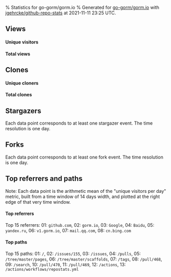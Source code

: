 % Statistics for go-gorm/gorm.io
% Generated for [go-gorm/gorm.io](https://github.com/go-gorm/gorm.io) with [jgehrcke/github-repo-stats](https://github.com/jgehrcke/github-repo-stats) at 2021-11-11 23:25 UTC.


## Views

#### Unique visitors
<div id="chart_views_unique" class="full-width-chart"></div>

#### Total views
<div id="chart_views_total" class="full-width-chart"></div>

<div class="pagebreak-for-print"> </div>


## Clones

#### Unique cloners
<div id="chart_clones_unique" class="full-width-chart"></div>

#### Total clones
<div id="chart_clones_total" class="full-width-chart"></div>



<div class="pagebreak-for-print"> </div>



## Stargazers

Each data point corresponds to at least one stargazer event.
The time resolution is one day.

<div id="chart_stargazers" class="full-width-chart"></div>




## Forks

Each data point corresponds to at least one fork event.
The time resolution is one day.

<div id="chart_forks" class="full-width-chart"></div>




<div class="pagebreak-for-print"> </div>



## Top referrers and paths


Note: Each data point is the arithmetic mean of the "unique
visitors per day" metric, built from a time window of 14 days width, and
plotted at the right edge of that very time window.




#### Top referrers


<div id="chart_referrers_top_n_alltime" class="full-width-chart"></div>

Top 15 referrers: 01: `github.com`, 02: `gorm.io`, 03: `Google`, 04: `Baidu`, 05: `yandex.ru`, 06: `v1.gorm.io`, 07: `mail.qq.com`, 08: `cn.bing.com`





#### Top paths


<div id="chart_paths_top_n_alltime" class="full-width-chart"></div>

Top 15 paths: 01: `/`, 02: `/issues/155`, 03: `/issues`, 04: `/pulls`, 05: `/tree/master/pages`, 06: `/tree/master/scaffolds`, 07: `/tags`, 08: `/pull/468`, 09: `/search`, 10: `/pull/470`, 11: `/pull/469`, 12: `/actions`, 13: `/actions/workflows/repostats.yml`


<script type="text/javascript">
    vegaEmbed('#chart_views_unique', {"$schema": "https://vega.github.io/schema/vega-lite/v4.8.1.json", "config": {"arc": {"fill": "#1b1e23"}, "area": {"fill": "#1b1e23"}, "axisBottom": {"domainColor": "#a9b4c4", "gridColor": "#a9b4c4", "labelColor": "#1b1e23", "labelFont": "relative-mono-11-pitch-pro, Menlo, monospace", "tickColor": "#a9b4c4", "titleColor": "#1b1e23", "titleFont": "relative-mono-11-pitch-pro, Menlo, monospace"}, "axisLeft": {"domainColor": "#a9b4c4", "gridColor": "#a9b4c4", "labelColor": "#1b1e23", "labelFont": "relative-mono-11-pitch-pro, Menlo, monospace", "tickColor": "#a9b4c4", "titleColor": "#1b1e23", "titleFont": "relative-mono-11-pitch-pro, Menlo, monospace"}, "axisX": {"grid": false}, "axisY": {"grid": false, "labelBound": true}, "background": "#FFFFFF", "group": {"fill": "#FFFFFF"}, "header": {"fontWeight": 400, "labelFont": "relative-mono-11-pitch-pro, Menlo, monospace", "titleFont": "relative-mono-11-pitch-pro, Menlo, monospace"}, "legend": {"labelFont": "relative-mono-11-pitch-pro, Menlo, monospace", "symbolSize": 200, "symbolType": "circle", "titleFont": "relative-mono-11-pitch-pro, Menlo, monospace"}, "line": {"color": "#1b1e23", "stroke": "#1b1e23"}, "path": {"stroke": "#1b1e23"}, "point": {"color": "#1b1e23", "cursor": "pointer", "filled": true, "size": 100}, "range": {"category": ["#85a2f7", "#ea9755", "#7eb36a", "#f07071", "#bc85d9", "#e587b6", "#a9b4c4", "#d4c05e", "#64b9c4"]}, "style": {"bar": {"fill": "#1b1e23"}, "text": {"font": "relative-mono-11-pitch-pro, Menlo, monospace", "fontWeight": 400}}, "symbol": {"shape": "circle"}, "title": {"anchor": "start", "font": "relative-mono-11-pitch-pro, Menlo, monospace", "fontWeight": 400}, "trail": {"color": "#1b1e23", "stroke": "#1b1e23"}, "view": {"stroke": null}}, "data": {"name": "data-4182268c199c8e3b929d9cf81f321afe"}, "datasets": {"data-4182268c199c8e3b929d9cf81f321afe": [{"time": "2021-10-26T00:00:00+00:00", "views_total": 91, "views_unique": 21}, {"time": "2021-10-27T00:00:00+00:00", "views_total": 109, "views_unique": 31}, {"time": "2021-10-28T00:00:00+00:00", "views_total": 84, "views_unique": 60}, {"time": "2021-10-29T00:00:00+00:00", "views_total": 62, "views_unique": 31}, {"time": "2021-10-30T00:00:00+00:00", "views_total": 40, "views_unique": 17}, {"time": "2021-10-31T00:00:00+00:00", "views_total": 21, "views_unique": 12}, {"time": "2021-11-01T00:00:00+00:00", "views_total": 126, "views_unique": 23}, {"time": "2021-11-02T00:00:00+00:00", "views_total": 107, "views_unique": 31}, {"time": "2021-11-03T00:00:00+00:00", "views_total": 146, "views_unique": 38}, {"time": "2021-11-04T00:00:00+00:00", "views_total": 50, "views_unique": 30}, {"time": "2021-11-05T00:00:00+00:00", "views_total": 85, "views_unique": 32}, {"time": "2021-11-06T00:00:00+00:00", "views_total": 23, "views_unique": 15}, {"time": "2021-11-07T00:00:00+00:00", "views_total": 10, "views_unique": 9}, {"time": "2021-11-08T00:00:00+00:00", "views_total": 39, "views_unique": 26}, {"time": "2021-11-09T00:00:00+00:00", "views_total": 175, "views_unique": 31}, {"time": "2021-11-10T00:00:00+00:00", "views_total": 87, "views_unique": 24}, {"time": "2021-11-11T00:00:00+00:00", "views_total": 59, "views_unique": 31}]}, "encoding": {"x": {"field": "time", "timeUnit": "yearmonthdate", "title": "date", "type": "temporal"}, "y": {"field": "views_unique", "scale": {"domain": [0, 66.0], "zero": true}, "title": "unique views per day", "type": "quantitative"}}, "height": 200, "mark": {"point": true, "type": "line"}, "padding": 10, "width": "container"}, {"actions": false, "renderer": "svg"}).catch(console.error);
vegaEmbed('#chart_views_total', {"$schema": "https://vega.github.io/schema/vega-lite/v4.8.1.json", "config": {"arc": {"fill": "#1b1e23"}, "area": {"fill": "#1b1e23"}, "axisBottom": {"domainColor": "#a9b4c4", "gridColor": "#a9b4c4", "labelColor": "#1b1e23", "labelFont": "relative-mono-11-pitch-pro, Menlo, monospace", "tickColor": "#a9b4c4", "titleColor": "#1b1e23", "titleFont": "relative-mono-11-pitch-pro, Menlo, monospace"}, "axisLeft": {"domainColor": "#a9b4c4", "gridColor": "#a9b4c4", "labelColor": "#1b1e23", "labelFont": "relative-mono-11-pitch-pro, Menlo, monospace", "tickColor": "#a9b4c4", "titleColor": "#1b1e23", "titleFont": "relative-mono-11-pitch-pro, Menlo, monospace"}, "axisX": {"grid": false}, "axisY": {"grid": false, "labelBound": true}, "background": "#FFFFFF", "group": {"fill": "#FFFFFF"}, "header": {"fontWeight": 400, "labelFont": "relative-mono-11-pitch-pro, Menlo, monospace", "titleFont": "relative-mono-11-pitch-pro, Menlo, monospace"}, "legend": {"labelFont": "relative-mono-11-pitch-pro, Menlo, monospace", "symbolSize": 200, "symbolType": "circle", "titleFont": "relative-mono-11-pitch-pro, Menlo, monospace"}, "line": {"color": "#1b1e23", "stroke": "#1b1e23"}, "path": {"stroke": "#1b1e23"}, "point": {"color": "#1b1e23", "cursor": "pointer", "filled": true, "size": 100}, "range": {"category": ["#85a2f7", "#ea9755", "#7eb36a", "#f07071", "#bc85d9", "#e587b6", "#a9b4c4", "#d4c05e", "#64b9c4"]}, "style": {"bar": {"fill": "#1b1e23"}, "text": {"font": "relative-mono-11-pitch-pro, Menlo, monospace", "fontWeight": 400}}, "symbol": {"shape": "circle"}, "title": {"anchor": "start", "font": "relative-mono-11-pitch-pro, Menlo, monospace", "fontWeight": 400}, "trail": {"color": "#1b1e23", "stroke": "#1b1e23"}, "view": {"stroke": null}}, "data": {"name": "data-4182268c199c8e3b929d9cf81f321afe"}, "datasets": {"data-4182268c199c8e3b929d9cf81f321afe": [{"time": "2021-10-26T00:00:00+00:00", "views_total": 91, "views_unique": 21}, {"time": "2021-10-27T00:00:00+00:00", "views_total": 109, "views_unique": 31}, {"time": "2021-10-28T00:00:00+00:00", "views_total": 84, "views_unique": 60}, {"time": "2021-10-29T00:00:00+00:00", "views_total": 62, "views_unique": 31}, {"time": "2021-10-30T00:00:00+00:00", "views_total": 40, "views_unique": 17}, {"time": "2021-10-31T00:00:00+00:00", "views_total": 21, "views_unique": 12}, {"time": "2021-11-01T00:00:00+00:00", "views_total": 126, "views_unique": 23}, {"time": "2021-11-02T00:00:00+00:00", "views_total": 107, "views_unique": 31}, {"time": "2021-11-03T00:00:00+00:00", "views_total": 146, "views_unique": 38}, {"time": "2021-11-04T00:00:00+00:00", "views_total": 50, "views_unique": 30}, {"time": "2021-11-05T00:00:00+00:00", "views_total": 85, "views_unique": 32}, {"time": "2021-11-06T00:00:00+00:00", "views_total": 23, "views_unique": 15}, {"time": "2021-11-07T00:00:00+00:00", "views_total": 10, "views_unique": 9}, {"time": "2021-11-08T00:00:00+00:00", "views_total": 39, "views_unique": 26}, {"time": "2021-11-09T00:00:00+00:00", "views_total": 175, "views_unique": 31}, {"time": "2021-11-10T00:00:00+00:00", "views_total": 87, "views_unique": 24}, {"time": "2021-11-11T00:00:00+00:00", "views_total": 59, "views_unique": 31}]}, "encoding": {"x": {"field": "time", "timeUnit": "yearmonthdate", "title": "date", "type": "temporal"}, "y": {"field": "views_total", "scale": {"domain": [0, 192.50000000000003], "zero": true}, "title": "total views per day", "type": "quantitative"}}, "height": 200, "mark": {"point": true, "type": "line"}, "padding": 10, "width": "container"}, {"actions": false, "renderer": "svg"}).catch(console.error);
vegaEmbed('#chart_clones_unique', {"$schema": "https://vega.github.io/schema/vega-lite/v4.8.1.json", "config": {"arc": {"fill": "#1b1e23"}, "area": {"fill": "#1b1e23"}, "axisBottom": {"domainColor": "#a9b4c4", "gridColor": "#a9b4c4", "labelColor": "#1b1e23", "labelFont": "relative-mono-11-pitch-pro, Menlo, monospace", "tickColor": "#a9b4c4", "titleColor": "#1b1e23", "titleFont": "relative-mono-11-pitch-pro, Menlo, monospace"}, "axisLeft": {"domainColor": "#a9b4c4", "gridColor": "#a9b4c4", "labelColor": "#1b1e23", "labelFont": "relative-mono-11-pitch-pro, Menlo, monospace", "tickColor": "#a9b4c4", "titleColor": "#1b1e23", "titleFont": "relative-mono-11-pitch-pro, Menlo, monospace"}, "axisX": {"grid": false}, "axisY": {"grid": false, "labelBound": true}, "background": "#FFFFFF", "group": {"fill": "#FFFFFF"}, "header": {"fontWeight": 400, "labelFont": "relative-mono-11-pitch-pro, Menlo, monospace", "titleFont": "relative-mono-11-pitch-pro, Menlo, monospace"}, "legend": {"labelFont": "relative-mono-11-pitch-pro, Menlo, monospace", "symbolSize": 200, "symbolType": "circle", "titleFont": "relative-mono-11-pitch-pro, Menlo, monospace"}, "line": {"color": "#1b1e23", "stroke": "#1b1e23"}, "path": {"stroke": "#1b1e23"}, "point": {"color": "#1b1e23", "cursor": "pointer", "filled": true, "size": 100}, "range": {"category": ["#85a2f7", "#ea9755", "#7eb36a", "#f07071", "#bc85d9", "#e587b6", "#a9b4c4", "#d4c05e", "#64b9c4"]}, "style": {"bar": {"fill": "#1b1e23"}, "text": {"font": "relative-mono-11-pitch-pro, Menlo, monospace", "fontWeight": 400}}, "symbol": {"shape": "circle"}, "title": {"anchor": "start", "font": "relative-mono-11-pitch-pro, Menlo, monospace", "fontWeight": 400}, "trail": {"color": "#1b1e23", "stroke": "#1b1e23"}, "view": {"stroke": null}}, "data": {"name": "data-a9fae52a1f192091d71a76316dcf5772"}, "datasets": {"data-a9fae52a1f192091d71a76316dcf5772": [{"clones_total": 0, "clones_unique": 0, "time": "2021-10-26T00:00:00+00:00"}, {"clones_total": 9, "clones_unique": 4, "time": "2021-10-27T00:00:00+00:00"}, {"clones_total": 12, "clones_unique": 8, "time": "2021-10-28T00:00:00+00:00"}, {"clones_total": 6, "clones_unique": 5, "time": "2021-10-29T00:00:00+00:00"}, {"clones_total": 6, "clones_unique": 5, "time": "2021-10-30T00:00:00+00:00"}, {"clones_total": 120, "clones_unique": 53, "time": "2021-10-31T00:00:00+00:00"}, {"clones_total": 158, "clones_unique": 64, "time": "2021-11-01T00:00:00+00:00"}, {"clones_total": 260, "clones_unique": 99, "time": "2021-11-02T00:00:00+00:00"}, {"clones_total": 265, "clones_unique": 96, "time": "2021-11-03T00:00:00+00:00"}, {"clones_total": 271, "clones_unique": 91, "time": "2021-11-04T00:00:00+00:00"}, {"clones_total": 313, "clones_unique": 101, "time": "2021-11-05T00:00:00+00:00"}, {"clones_total": 287, "clones_unique": 89, "time": "2021-11-06T00:00:00+00:00"}, {"clones_total": 189, "clones_unique": 67, "time": "2021-11-07T00:00:00+00:00"}, {"clones_total": 166, "clones_unique": 70, "time": "2021-11-08T00:00:00+00:00"}, {"clones_total": 371, "clones_unique": 147, "time": "2021-11-09T00:00:00+00:00"}, {"clones_total": 305, "clones_unique": 102, "time": "2021-11-10T00:00:00+00:00"}, {"clones_total": 254, "clones_unique": 82, "time": "2021-11-11T00:00:00+00:00"}]}, "encoding": {"x": {"field": "time", "timeUnit": "yearmonthdate", "title": "date", "type": "temporal"}, "y": {"field": "clones_unique", "scale": {"domain": [0, 161.70000000000002], "zero": true}, "title": "unique clones per day", "type": "quantitative"}}, "height": 200, "mark": {"point": true, "type": "line"}, "padding": 10, "width": "container"}, {"actions": false, "renderer": "svg"}).catch(console.error);
vegaEmbed('#chart_clones_total', {"$schema": "https://vega.github.io/schema/vega-lite/v4.8.1.json", "config": {"arc": {"fill": "#1b1e23"}, "area": {"fill": "#1b1e23"}, "axisBottom": {"domainColor": "#a9b4c4", "gridColor": "#a9b4c4", "labelColor": "#1b1e23", "labelFont": "relative-mono-11-pitch-pro, Menlo, monospace", "tickColor": "#a9b4c4", "titleColor": "#1b1e23", "titleFont": "relative-mono-11-pitch-pro, Menlo, monospace"}, "axisLeft": {"domainColor": "#a9b4c4", "gridColor": "#a9b4c4", "labelColor": "#1b1e23", "labelFont": "relative-mono-11-pitch-pro, Menlo, monospace", "tickColor": "#a9b4c4", "titleColor": "#1b1e23", "titleFont": "relative-mono-11-pitch-pro, Menlo, monospace"}, "axisX": {"grid": false}, "axisY": {"grid": false, "labelBound": true}, "background": "#FFFFFF", "group": {"fill": "#FFFFFF"}, "header": {"fontWeight": 400, "labelFont": "relative-mono-11-pitch-pro, Menlo, monospace", "titleFont": "relative-mono-11-pitch-pro, Menlo, monospace"}, "legend": {"labelFont": "relative-mono-11-pitch-pro, Menlo, monospace", "symbolSize": 200, "symbolType": "circle", "titleFont": "relative-mono-11-pitch-pro, Menlo, monospace"}, "line": {"color": "#1b1e23", "stroke": "#1b1e23"}, "path": {"stroke": "#1b1e23"}, "point": {"color": "#1b1e23", "cursor": "pointer", "filled": true, "size": 100}, "range": {"category": ["#85a2f7", "#ea9755", "#7eb36a", "#f07071", "#bc85d9", "#e587b6", "#a9b4c4", "#d4c05e", "#64b9c4"]}, "style": {"bar": {"fill": "#1b1e23"}, "text": {"font": "relative-mono-11-pitch-pro, Menlo, monospace", "fontWeight": 400}}, "symbol": {"shape": "circle"}, "title": {"anchor": "start", "font": "relative-mono-11-pitch-pro, Menlo, monospace", "fontWeight": 400}, "trail": {"color": "#1b1e23", "stroke": "#1b1e23"}, "view": {"stroke": null}}, "data": {"name": "data-a9fae52a1f192091d71a76316dcf5772"}, "datasets": {"data-a9fae52a1f192091d71a76316dcf5772": [{"clones_total": 0, "clones_unique": 0, "time": "2021-10-26T00:00:00+00:00"}, {"clones_total": 9, "clones_unique": 4, "time": "2021-10-27T00:00:00+00:00"}, {"clones_total": 12, "clones_unique": 8, "time": "2021-10-28T00:00:00+00:00"}, {"clones_total": 6, "clones_unique": 5, "time": "2021-10-29T00:00:00+00:00"}, {"clones_total": 6, "clones_unique": 5, "time": "2021-10-30T00:00:00+00:00"}, {"clones_total": 120, "clones_unique": 53, "time": "2021-10-31T00:00:00+00:00"}, {"clones_total": 158, "clones_unique": 64, "time": "2021-11-01T00:00:00+00:00"}, {"clones_total": 260, "clones_unique": 99, "time": "2021-11-02T00:00:00+00:00"}, {"clones_total": 265, "clones_unique": 96, "time": "2021-11-03T00:00:00+00:00"}, {"clones_total": 271, "clones_unique": 91, "time": "2021-11-04T00:00:00+00:00"}, {"clones_total": 313, "clones_unique": 101, "time": "2021-11-05T00:00:00+00:00"}, {"clones_total": 287, "clones_unique": 89, "time": "2021-11-06T00:00:00+00:00"}, {"clones_total": 189, "clones_unique": 67, "time": "2021-11-07T00:00:00+00:00"}, {"clones_total": 166, "clones_unique": 70, "time": "2021-11-08T00:00:00+00:00"}, {"clones_total": 371, "clones_unique": 147, "time": "2021-11-09T00:00:00+00:00"}, {"clones_total": 305, "clones_unique": 102, "time": "2021-11-10T00:00:00+00:00"}, {"clones_total": 254, "clones_unique": 82, "time": "2021-11-11T00:00:00+00:00"}]}, "encoding": {"x": {"field": "time", "timeUnit": "yearmonthdate", "title": "date", "type": "temporal"}, "y": {"field": "clones_total", "scale": {"domain": [0, 408.1], "zero": true}, "title": "total clones per day", "type": "quantitative"}}, "height": 200, "mark": {"point": true, "type": "line"}, "padding": 10, "width": "container"}, {"actions": false, "renderer": "svg"}).catch(console.error);
vegaEmbed('#chart_stargazers', {"$schema": "https://vega.github.io/schema/vega-lite/v4.8.1.json", "config": {"arc": {"fill": "#1b1e23"}, "area": {"fill": "#1b1e23"}, "axisBottom": {"domainColor": "#a9b4c4", "gridColor": "#a9b4c4", "labelColor": "#1b1e23", "labelFont": "relative-mono-11-pitch-pro, Menlo, monospace", "tickColor": "#a9b4c4", "titleColor": "#1b1e23", "titleFont": "relative-mono-11-pitch-pro, Menlo, monospace"}, "axisLeft": {"domainColor": "#a9b4c4", "gridColor": "#a9b4c4", "labelColor": "#1b1e23", "labelFont": "relative-mono-11-pitch-pro, Menlo, monospace", "tickColor": "#a9b4c4", "titleColor": "#1b1e23", "titleFont": "relative-mono-11-pitch-pro, Menlo, monospace"}, "axisX": {"grid": false}, "axisY": {"grid": false}, "background": "#FFFFFF", "group": {"fill": "#FFFFFF"}, "header": {"fontWeight": 400, "labelFont": "relative-mono-11-pitch-pro, Menlo, monospace", "titleFont": "relative-mono-11-pitch-pro, Menlo, monospace"}, "legend": {"labelFont": "relative-mono-11-pitch-pro, Menlo, monospace", "symbolSize": 200, "symbolType": "circle", "titleFont": "relative-mono-11-pitch-pro, Menlo, monospace"}, "line": {"color": "#1b1e23", "stroke": "#1b1e23"}, "path": {"stroke": "#1b1e23"}, "point": {"color": "#1b1e23", "cursor": "pointer", "filled": true, "size": 100}, "range": {"category": ["#85a2f7", "#ea9755", "#7eb36a", "#f07071", "#bc85d9", "#e587b6", "#a9b4c4", "#d4c05e", "#64b9c4"]}, "style": {"bar": {"fill": "#1b1e23"}, "text": {"font": "relative-mono-11-pitch-pro, Menlo, monospace", "fontWeight": 400}}, "symbol": {"shape": "circle"}, "title": {"anchor": "start", "font": "relative-mono-11-pitch-pro, Menlo, monospace", "fontWeight": 400}, "trail": {"color": "#1b1e23", "stroke": "#1b1e23"}, "view": {"stroke": null}}, "data": {"name": "data-458995d3f1f6dd74e82a29468d151b13"}, "datasets": {"data-458995d3f1f6dd74e82a29468d151b13": [{"stars_cumulative": 6.0, "time": "2018-02-14T00:00:00+00:00"}, {"stars_cumulative": 9.0, "time": "2018-02-27T15:00:00+00:00"}, {"stars_cumulative": 11.0, "time": "2018-06-16T15:00:00+00:00"}, {"stars_cumulative": 13.0, "time": "2018-06-30T06:00:00+00:00"}, {"stars_cumulative": 15.0, "time": "2018-07-13T21:00:00+00:00"}, {"stars_cumulative": 16.0, "time": "2018-07-27T12:00:00+00:00"}, {"stars_cumulative": 17.0, "time": "2018-08-10T03:00:00+00:00"}, {"stars_cumulative": 18.0, "time": "2018-09-06T09:00:00+00:00"}, {"stars_cumulative": 19.0, "time": "2018-10-03T15:00:00+00:00"}, {"stars_cumulative": 20.0, "time": "2018-10-17T06:00:00+00:00"}, {"stars_cumulative": 21.0, "time": "2018-10-30T21:00:00+00:00"}, {"stars_cumulative": 22.0, "time": "2018-11-13T12:00:00+00:00"}, {"stars_cumulative": 23.0, "time": "2018-11-27T03:00:00+00:00"}, {"stars_cumulative": 24.0, "time": "2019-01-07T00:00:00+00:00"}, {"stars_cumulative": 25.0, "time": "2019-01-20T15:00:00+00:00"}, {"stars_cumulative": 27.0, "time": "2019-02-03T06:00:00+00:00"}, {"stars_cumulative": 28.0, "time": "2019-03-16T03:00:00+00:00"}, {"stars_cumulative": 30.0, "time": "2019-03-29T18:00:00+00:00"}, {"stars_cumulative": 31.0, "time": "2019-04-12T09:00:00+00:00"}, {"stars_cumulative": 32.0, "time": "2019-04-26T00:00:00+00:00"}, {"stars_cumulative": 35.0, "time": "2019-05-09T15:00:00+00:00"}, {"stars_cumulative": 36.0, "time": "2019-05-23T06:00:00+00:00"}, {"stars_cumulative": 39.0, "time": "2019-06-05T21:00:00+00:00"}, {"stars_cumulative": 41.0, "time": "2019-06-19T12:00:00+00:00"}, {"stars_cumulative": 42.0, "time": "2019-07-03T03:00:00+00:00"}, {"stars_cumulative": 43.0, "time": "2019-07-16T18:00:00+00:00"}, {"stars_cumulative": 44.0, "time": "2019-08-13T00:00:00+00:00"}, {"stars_cumulative": 45.0, "time": "2019-08-26T15:00:00+00:00"}, {"stars_cumulative": 47.0, "time": "2019-10-06T12:00:00+00:00"}, {"stars_cumulative": 48.0, "time": "2019-10-20T03:00:00+00:00"}, {"stars_cumulative": 49.0, "time": "2019-11-02T18:00:00+00:00"}, {"stars_cumulative": 50.0, "time": "2019-11-16T09:00:00+00:00"}, {"stars_cumulative": 51.0, "time": "2019-11-30T00:00:00+00:00"}, {"stars_cumulative": 52.0, "time": "2019-12-13T15:00:00+00:00"}, {"stars_cumulative": 53.0, "time": "2020-01-23T12:00:00+00:00"}, {"stars_cumulative": 56.0, "time": "2020-02-19T18:00:00+00:00"}, {"stars_cumulative": 59.0, "time": "2020-03-04T09:00:00+00:00"}, {"stars_cumulative": 60.0, "time": "2020-03-31T15:00:00+00:00"}, {"stars_cumulative": 62.0, "time": "2020-04-14T06:00:00+00:00"}, {"stars_cumulative": 64.0, "time": "2020-04-27T21:00:00+00:00"}, {"stars_cumulative": 66.0, "time": "2020-05-25T03:00:00+00:00"}, {"stars_cumulative": 68.0, "time": "2020-06-07T18:00:00+00:00"}, {"stars_cumulative": 71.0, "time": "2020-07-05T00:00:00+00:00"}, {"stars_cumulative": 83.0, "time": "2020-08-28T12:00:00+00:00"}, {"stars_cumulative": 86.0, "time": "2020-09-11T03:00:00+00:00"}, {"stars_cumulative": 89.0, "time": "2020-09-24T18:00:00+00:00"}, {"stars_cumulative": 90.0, "time": "2020-10-08T09:00:00+00:00"}, {"stars_cumulative": 91.0, "time": "2020-10-22T00:00:00+00:00"}, {"stars_cumulative": 92.0, "time": "2020-11-04T15:00:00+00:00"}, {"stars_cumulative": 95.0, "time": "2020-12-15T12:00:00+00:00"}, {"stars_cumulative": 98.0, "time": "2020-12-29T03:00:00+00:00"}, {"stars_cumulative": 101.0, "time": "2021-01-11T18:00:00+00:00"}, {"stars_cumulative": 103.0, "time": "2021-01-25T09:00:00+00:00"}, {"stars_cumulative": 105.0, "time": "2021-02-08T00:00:00+00:00"}, {"stars_cumulative": 108.0, "time": "2021-02-21T15:00:00+00:00"}, {"stars_cumulative": 109.0, "time": "2021-03-07T06:00:00+00:00"}, {"stars_cumulative": 110.0, "time": "2021-03-20T21:00:00+00:00"}, {"stars_cumulative": 113.0, "time": "2021-04-03T12:00:00+00:00"}, {"stars_cumulative": 118.0, "time": "2021-04-17T03:00:00+00:00"}, {"stars_cumulative": 119.0, "time": "2021-05-14T09:00:00+00:00"}, {"stars_cumulative": 120.0, "time": "2021-05-28T00:00:00+00:00"}, {"stars_cumulative": 121.0, "time": "2021-06-10T15:00:00+00:00"}, {"stars_cumulative": 123.0, "time": "2021-06-24T06:00:00+00:00"}, {"stars_cumulative": 125.0, "time": "2021-07-07T21:00:00+00:00"}, {"stars_cumulative": 127.0, "time": "2021-07-21T12:00:00+00:00"}, {"stars_cumulative": 128.0, "time": "2021-08-17T18:00:00+00:00"}, {"stars_cumulative": 129.0, "time": "2021-08-31T09:00:00+00:00"}, {"stars_cumulative": 131.0, "time": "2021-09-27T15:00:00+00:00"}, {"stars_cumulative": 132.0, "time": "2021-10-11T06:00:00+00:00"}, {"stars_cumulative": 134.0, "time": "2021-10-24T21:00:00+00:00"}, {"stars_cumulative": 136.0, "time": "2021-11-07T12:00:00+00:00"}]}, "encoding": {"x": {"field": "time", "scale": {"domain": ["2018-02-14", "2021-11-07"]}, "timeUnit": "yearmonthdate", "title": "date", "type": "temporal"}, "y": {"field": "stars_cumulative", "scale": {"domain": [0, 149.60000000000002], "zero": true}, "title": "stargazer count (cumulative)", "type": "quantitative"}}, "height": 300, "mark": {"point": true, "type": "line"}, "padding": 10, "width": "container"}, {"actions": false, "renderer": "svg"}).catch(console.error);
vegaEmbed('#chart_forks', {"$schema": "https://vega.github.io/schema/vega-lite/v4.8.1.json", "config": {"arc": {"fill": "#1b1e23"}, "area": {"fill": "#1b1e23"}, "axisBottom": {"domainColor": "#a9b4c4", "gridColor": "#a9b4c4", "labelColor": "#1b1e23", "labelFont": "relative-mono-11-pitch-pro, Menlo, monospace", "tickColor": "#a9b4c4", "titleColor": "#1b1e23", "titleFont": "relative-mono-11-pitch-pro, Menlo, monospace"}, "axisLeft": {"domainColor": "#a9b4c4", "gridColor": "#a9b4c4", "labelColor": "#1b1e23", "labelFont": "relative-mono-11-pitch-pro, Menlo, monospace", "tickColor": "#a9b4c4", "titleColor": "#1b1e23", "titleFont": "relative-mono-11-pitch-pro, Menlo, monospace"}, "axisX": {"grid": false}, "axisY": {"grid": false}, "background": "#FFFFFF", "group": {"fill": "#FFFFFF"}, "header": {"fontWeight": 400, "labelFont": "relative-mono-11-pitch-pro, Menlo, monospace", "titleFont": "relative-mono-11-pitch-pro, Menlo, monospace"}, "legend": {"labelFont": "relative-mono-11-pitch-pro, Menlo, monospace", "symbolSize": 200, "symbolType": "circle", "titleFont": "relative-mono-11-pitch-pro, Menlo, monospace"}, "line": {"color": "#1b1e23", "stroke": "#1b1e23"}, "path": {"stroke": "#1b1e23"}, "point": {"color": "#1b1e23", "cursor": "pointer", "filled": true, "size": 100}, "range": {"category": ["#85a2f7", "#ea9755", "#7eb36a", "#f07071", "#bc85d9", "#e587b6", "#a9b4c4", "#d4c05e", "#64b9c4"]}, "style": {"bar": {"fill": "#1b1e23"}, "text": {"font": "relative-mono-11-pitch-pro, Menlo, monospace", "fontWeight": 400}}, "symbol": {"shape": "circle"}, "title": {"anchor": "start", "font": "relative-mono-11-pitch-pro, Menlo, monospace", "fontWeight": 400}, "trail": {"color": "#1b1e23", "stroke": "#1b1e23"}, "view": {"stroke": null}}, "data": {"name": "data-252c8653b957017ec6772773e97e96ea"}, "datasets": {"data-252c8653b957017ec6772773e97e96ea": [{"forks_cumulative": 3.0, "time": "2018-02-20T00:00:00+00:00"}, {"forks_cumulative": 6.0, "time": "2018-03-05T12:00:00+00:00"}, {"forks_cumulative": 7.0, "time": "2018-03-19T00:00:00+00:00"}, {"forks_cumulative": 8.0, "time": "2018-04-28T12:00:00+00:00"}, {"forks_cumulative": 11.0, "time": "2018-05-12T00:00:00+00:00"}, {"forks_cumulative": 13.0, "time": "2018-06-08T00:00:00+00:00"}, {"forks_cumulative": 15.0, "time": "2018-06-21T12:00:00+00:00"}, {"forks_cumulative": 16.0, "time": "2018-07-05T00:00:00+00:00"}, {"forks_cumulative": 18.0, "time": "2018-07-18T12:00:00+00:00"}, {"forks_cumulative": 19.0, "time": "2018-08-01T00:00:00+00:00"}, {"forks_cumulative": 21.0, "time": "2018-08-14T12:00:00+00:00"}, {"forks_cumulative": 22.0, "time": "2018-08-28T00:00:00+00:00"}, {"forks_cumulative": 25.0, "time": "2018-09-24T00:00:00+00:00"}, {"forks_cumulative": 29.0, "time": "2018-10-07T12:00:00+00:00"}, {"forks_cumulative": 31.0, "time": "2018-10-21T00:00:00+00:00"}, {"forks_cumulative": 34.0, "time": "2018-11-03T12:00:00+00:00"}, {"forks_cumulative": 37.0, "time": "2018-11-17T00:00:00+00:00"}, {"forks_cumulative": 39.0, "time": "2018-11-30T12:00:00+00:00"}, {"forks_cumulative": 40.0, "time": "2018-12-27T12:00:00+00:00"}, {"forks_cumulative": 42.0, "time": "2019-01-10T00:00:00+00:00"}, {"forks_cumulative": 43.0, "time": "2019-01-23T12:00:00+00:00"}, {"forks_cumulative": 44.0, "time": "2019-02-06T00:00:00+00:00"}, {"forks_cumulative": 47.0, "time": "2019-02-19T12:00:00+00:00"}, {"forks_cumulative": 50.0, "time": "2019-03-05T00:00:00+00:00"}, {"forks_cumulative": 51.0, "time": "2019-03-18T12:00:00+00:00"}, {"forks_cumulative": 52.0, "time": "2019-04-01T00:00:00+00:00"}, {"forks_cumulative": 55.0, "time": "2019-04-14T12:00:00+00:00"}, {"forks_cumulative": 57.0, "time": "2019-04-28T00:00:00+00:00"}, {"forks_cumulative": 58.0, "time": "2019-05-25T00:00:00+00:00"}, {"forks_cumulative": 59.0, "time": "2019-06-07T12:00:00+00:00"}, {"forks_cumulative": 61.0, "time": "2019-06-21T00:00:00+00:00"}, {"forks_cumulative": 64.0, "time": "2019-07-04T12:00:00+00:00"}, {"forks_cumulative": 66.0, "time": "2019-07-18T00:00:00+00:00"}, {"forks_cumulative": 68.0, "time": "2019-07-31T12:00:00+00:00"}, {"forks_cumulative": 70.0, "time": "2019-08-27T12:00:00+00:00"}, {"forks_cumulative": 71.0, "time": "2019-09-10T00:00:00+00:00"}, {"forks_cumulative": 74.0, "time": "2019-10-07T00:00:00+00:00"}, {"forks_cumulative": 75.0, "time": "2019-11-03T00:00:00+00:00"}, {"forks_cumulative": 78.0, "time": "2019-11-16T12:00:00+00:00"}, {"forks_cumulative": 80.0, "time": "2019-12-13T12:00:00+00:00"}, {"forks_cumulative": 84.0, "time": "2020-01-09T12:00:00+00:00"}, {"forks_cumulative": 85.0, "time": "2020-01-23T00:00:00+00:00"}, {"forks_cumulative": 86.0, "time": "2020-02-05T12:00:00+00:00"}, {"forks_cumulative": 90.0, "time": "2020-02-19T00:00:00+00:00"}, {"forks_cumulative": 91.0, "time": "2020-03-03T12:00:00+00:00"}, {"forks_cumulative": 94.0, "time": "2020-03-17T00:00:00+00:00"}, {"forks_cumulative": 100.0, "time": "2020-03-30T12:00:00+00:00"}, {"forks_cumulative": 102.0, "time": "2020-04-13T00:00:00+00:00"}, {"forks_cumulative": 104.0, "time": "2020-04-26T12:00:00+00:00"}, {"forks_cumulative": 105.0, "time": "2020-05-23T12:00:00+00:00"}, {"forks_cumulative": 107.0, "time": "2020-06-06T00:00:00+00:00"}, {"forks_cumulative": 109.0, "time": "2020-06-19T12:00:00+00:00"}, {"forks_cumulative": 111.0, "time": "2020-07-03T00:00:00+00:00"}, {"forks_cumulative": 114.0, "time": "2020-07-30T00:00:00+00:00"}, {"forks_cumulative": 128.0, "time": "2020-08-26T00:00:00+00:00"}, {"forks_cumulative": 134.0, "time": "2020-09-08T12:00:00+00:00"}, {"forks_cumulative": 138.0, "time": "2020-09-22T00:00:00+00:00"}, {"forks_cumulative": 140.0, "time": "2020-10-19T00:00:00+00:00"}, {"forks_cumulative": 142.0, "time": "2020-11-01T12:00:00+00:00"}, {"forks_cumulative": 145.0, "time": "2020-11-15T00:00:00+00:00"}, {"forks_cumulative": 147.0, "time": "2020-11-28T12:00:00+00:00"}, {"forks_cumulative": 150.0, "time": "2020-12-12T00:00:00+00:00"}, {"forks_cumulative": 153.0, "time": "2021-01-08T00:00:00+00:00"}, {"forks_cumulative": 159.0, "time": "2021-01-21T12:00:00+00:00"}, {"forks_cumulative": 165.0, "time": "2021-02-04T00:00:00+00:00"}, {"forks_cumulative": 169.0, "time": "2021-02-17T12:00:00+00:00"}, {"forks_cumulative": 171.0, "time": "2021-03-03T00:00:00+00:00"}, {"forks_cumulative": 174.0, "time": "2021-03-16T12:00:00+00:00"}, {"forks_cumulative": 175.0, "time": "2021-03-30T00:00:00+00:00"}, {"forks_cumulative": 180.0, "time": "2021-04-12T12:00:00+00:00"}, {"forks_cumulative": 181.0, "time": "2021-05-09T12:00:00+00:00"}, {"forks_cumulative": 183.0, "time": "2021-05-23T00:00:00+00:00"}, {"forks_cumulative": 185.0, "time": "2021-06-05T12:00:00+00:00"}, {"forks_cumulative": 188.0, "time": "2021-07-02T12:00:00+00:00"}, {"forks_cumulative": 189.0, "time": "2021-07-16T00:00:00+00:00"}, {"forks_cumulative": 191.0, "time": "2021-07-29T12:00:00+00:00"}, {"forks_cumulative": 196.0, "time": "2021-08-12T00:00:00+00:00"}, {"forks_cumulative": 197.0, "time": "2021-08-25T12:00:00+00:00"}, {"forks_cumulative": 200.0, "time": "2021-09-08T00:00:00+00:00"}, {"forks_cumulative": 202.0, "time": "2021-10-05T00:00:00+00:00"}, {"forks_cumulative": 203.0, "time": "2021-10-18T12:00:00+00:00"}, {"forks_cumulative": 206.0, "time": "2021-11-01T00:00:00+00:00"}]}, "encoding": {"x": {"field": "time", "scale": {"domain": ["2018-02-14", "2021-11-07"]}, "timeUnit": "yearmonthdate", "title": "date", "type": "temporal"}, "y": {"field": "forks_cumulative", "scale": {"domain": [0, 226.60000000000002], "zero": true}, "title": "fork count (cumulative)", "type": "quantitative"}}, "height": 300, "mark": {"point": true, "type": "line"}, "padding": 10, "width": "container"}, {"actions": false, "renderer": "svg"}).catch(console.error);
vegaEmbed('#chart_referrers_top_n_alltime', {"$schema": "https://vega.github.io/schema/vega-lite/v4.8.1.json", "config": {"arc": {"fill": "#1b1e23"}, "area": {"fill": "#1b1e23"}, "axisBottom": {"domainColor": "#a9b4c4", "gridColor": "#a9b4c4", "labelColor": "#1b1e23", "labelFont": "relative-mono-11-pitch-pro, Menlo, monospace", "tickColor": "#a9b4c4", "titleColor": "#1b1e23", "titleFont": "relative-mono-11-pitch-pro, Menlo, monospace"}, "axisLeft": {"domainColor": "#a9b4c4", "gridColor": "#a9b4c4", "labelColor": "#1b1e23", "labelFont": "relative-mono-11-pitch-pro, Menlo, monospace", "tickColor": "#a9b4c4", "titleColor": "#1b1e23", "titleFont": "relative-mono-11-pitch-pro, Menlo, monospace"}, "axisX": {"grid": false}, "axisY": {"grid": false}, "background": "#FFFFFF", "group": {"fill": "#FFFFFF"}, "header": {"fontWeight": 400, "labelFont": "relative-mono-11-pitch-pro, Menlo, monospace", "titleFont": "relative-mono-11-pitch-pro, Menlo, monospace"}, "legend": {"labelFont": "relative-mono-11-pitch-pro, Menlo, monospace", "symbolSize": 200, "symbolType": "circle", "titleFont": "relative-mono-11-pitch-pro, Menlo, monospace"}, "line": {"color": "#1b1e23", "stroke": "#1b1e23"}, "path": {"stroke": "#1b1e23"}, "point": {"color": "#1b1e23", "cursor": "pointer", "filled": true, "size": 50}, "range": {"category": ["#85a2f7", "#ea9755", "#7eb36a", "#f07071", "#bc85d9", "#e587b6", "#a9b4c4", "#d4c05e", "#64b9c4"]}, "style": {"bar": {"fill": "#1b1e23"}, "text": {"font": "relative-mono-11-pitch-pro, Menlo, monospace", "fontWeight": 400}}, "symbol": {"shape": "circle"}, "title": {"anchor": "start", "font": "relative-mono-11-pitch-pro, Menlo, monospace", "fontWeight": 400}, "trail": {"color": "#1b1e23", "stroke": "#1b1e23"}, "view": {"stroke": null}}, "data": {"name": "data-2acd38f3403b0204dd985718e47b50e8"}, "datasets": {"data-2acd38f3403b0204dd985718e47b50e8": [{"referrer": "github.com", "time": "2021-11-09T00:00:00+00:00", "views_unique": 92, "views_unique_norm": 6.571428571428571}, {"referrer": "github.com", "time": "2021-11-10T00:00:00+00:00", "views_unique": 104, "views_unique_norm": 7.428571428571429}, {"referrer": "github.com", "time": "2021-11-11T00:00:00+00:00", "views_unique": 113, "views_unique_norm": 8.071428571428571}, {"referrer": "gorm.io", "time": "2021-11-09T00:00:00+00:00", "views_unique": 56, "views_unique_norm": 4.0}, {"referrer": "gorm.io", "time": "2021-11-10T00:00:00+00:00", "views_unique": 65, "views_unique_norm": 4.642857142857143}, {"referrer": "gorm.io", "time": "2021-11-11T00:00:00+00:00", "views_unique": 74, "views_unique_norm": 5.285714285714286}, {"referrer": "Google", "time": "2021-11-09T00:00:00+00:00", "views_unique": 36, "views_unique_norm": 2.5714285714285716}, {"referrer": "Google", "time": "2021-11-10T00:00:00+00:00", "views_unique": 41, "views_unique_norm": 2.9285714285714284}, {"referrer": "Google", "time": "2021-11-11T00:00:00+00:00", "views_unique": 44, "views_unique_norm": 3.142857142857143}, {"referrer": "Baidu", "time": "2021-11-09T00:00:00+00:00", "views_unique": 5, "views_unique_norm": 0.35714285714285715}, {"referrer": "Baidu", "time": "2021-11-10T00:00:00+00:00", "views_unique": 7, "views_unique_norm": 0.5}, {"referrer": "Baidu", "time": "2021-11-11T00:00:00+00:00", "views_unique": 9, "views_unique_norm": 0.6428571428571429}, {"referrer": "yandex.ru", "time": "2021-11-09T00:00:00+00:00", "views_unique": 2, "views_unique_norm": 0.14285714285714285}, {"referrer": "yandex.ru", "time": "2021-11-10T00:00:00+00:00", "views_unique": 2, "views_unique_norm": 0.14285714285714285}, {"referrer": "yandex.ru", "time": "2021-11-11T00:00:00+00:00", "views_unique": 2, "views_unique_norm": 0.14285714285714285}, {"referrer": "v1.gorm.io", "time": "2021-11-09T00:00:00+00:00", "views_unique": 1, "views_unique_norm": 0.07142857142857142}, {"referrer": "v1.gorm.io", "time": "2021-11-10T00:00:00+00:00", "views_unique": 1, "views_unique_norm": 0.07142857142857142}, {"referrer": "v1.gorm.io", "time": "2021-11-11T00:00:00+00:00", "views_unique": 1, "views_unique_norm": 0.07142857142857142}, {"referrer": "mail.qq.com", "time": "2021-11-09T00:00:00+00:00", "views_unique": 1, "views_unique_norm": 0.07142857142857142}, {"referrer": "mail.qq.com", "time": "2021-11-10T00:00:00+00:00", "views_unique": 1, "views_unique_norm": 0.07142857142857142}, {"referrer": "mail.qq.com", "time": "2021-11-11T00:00:00+00:00", "views_unique": 1, "views_unique_norm": 0.07142857142857142}, {"referrer": "cn.bing.com", "time": "2021-11-09T00:00:00+00:00", "views_unique": 1, "views_unique_norm": 0.07142857142857142}, {"referrer": "cn.bing.com", "time": "2021-11-10T00:00:00+00:00", "views_unique": 1, "views_unique_norm": 0.07142857142857142}, {"referrer": "cn.bing.com", "time": "2021-11-11T00:00:00+00:00", "views_unique": 1, "views_unique_norm": 0.07142857142857142}]}, "encoding": {"color": {"field": "referrer", "sort": {"field": "order"}, "type": "nominal"}, "x": {"field": "time", "timeUnit": "yearmonthdate", "title": "date", "type": "temporal"}, "y": {"field": "views_unique_norm", "scale": {"domain": [0, 8.87857142857143], "zero": true}, "title": "unique visitors per day (mean from last 14 days)", "type": "quantitative"}}, "height": 300, "mark": {"point": true, "type": "line"}, "padding": 10, "width": "container"}, {"actions": false, "renderer": "svg"}).catch(console.error);
vegaEmbed('#chart_paths_top_n_alltime', {"$schema": "https://vega.github.io/schema/vega-lite/v4.8.1.json", "config": {"arc": {"fill": "#1b1e23"}, "area": {"fill": "#1b1e23"}, "axisBottom": {"domainColor": "#a9b4c4", "gridColor": "#a9b4c4", "labelColor": "#1b1e23", "labelFont": "relative-mono-11-pitch-pro, Menlo, monospace", "tickColor": "#a9b4c4", "titleColor": "#1b1e23", "titleFont": "relative-mono-11-pitch-pro, Menlo, monospace"}, "axisLeft": {"domainColor": "#a9b4c4", "gridColor": "#a9b4c4", "labelColor": "#1b1e23", "labelFont": "relative-mono-11-pitch-pro, Menlo, monospace", "tickColor": "#a9b4c4", "titleColor": "#1b1e23", "titleFont": "relative-mono-11-pitch-pro, Menlo, monospace"}, "axisX": {"grid": false}, "axisY": {"grid": false}, "background": "#FFFFFF", "group": {"fill": "#FFFFFF"}, "header": {"fontWeight": 400, "labelFont": "relative-mono-11-pitch-pro, Menlo, monospace", "titleFont": "relative-mono-11-pitch-pro, Menlo, monospace"}, "legend": {"labelFont": "relative-mono-11-pitch-pro, Menlo, monospace", "symbolSize": 200, "symbolType": "circle", "titleFont": "relative-mono-11-pitch-pro, Menlo, monospace"}, "line": {"color": "#1b1e23", "stroke": "#1b1e23"}, "path": {"stroke": "#1b1e23"}, "point": {"color": "#1b1e23", "cursor": "pointer", "filled": true, "size": 50}, "range": {"category": ["#85a2f7", "#ea9755", "#7eb36a", "#f07071", "#bc85d9", "#e587b6", "#a9b4c4", "#d4c05e", "#64b9c4"]}, "style": {"bar": {"fill": "#1b1e23"}, "text": {"font": "relative-mono-11-pitch-pro, Menlo, monospace", "fontWeight": 400}}, "symbol": {"shape": "circle"}, "title": {"anchor": "start", "font": "relative-mono-11-pitch-pro, Menlo, monospace", "fontWeight": 400}, "trail": {"color": "#1b1e23", "stroke": "#1b1e23"}, "view": {"stroke": null}}, "data": {"name": "data-6ff1d9f5e4918c46839bfa5155b958c1"}, "datasets": {"data-6ff1d9f5e4918c46839bfa5155b958c1": [{"path": "/", "time": "2021-11-09T00:00:00+00:00", "views_unique": 152.0, "views_unique_norm": 10.857142857142858}, {"path": "/", "time": "2021-11-10T00:00:00+00:00", "views_unique": 169.0, "views_unique_norm": 12.071428571428571}, {"path": "/", "time": "2021-11-11T00:00:00+00:00", "views_unique": 187.0, "views_unique_norm": 13.357142857142858}, {"path": "/issues/155", "time": "2021-11-09T00:00:00+00:00", "views_unique": 27.0, "views_unique_norm": 1.9285714285714286}, {"path": "/issues/155", "time": "2021-11-10T00:00:00+00:00", "views_unique": 31.0, "views_unique_norm": 2.2142857142857144}, {"path": "/issues/155", "time": "2021-11-11T00:00:00+00:00", "views_unique": 33.0, "views_unique_norm": 2.357142857142857}, {"path": "/issues", "time": "2021-11-09T00:00:00+00:00", "views_unique": 13.0, "views_unique_norm": 0.9285714285714286}, {"path": "/issues", "time": "2021-11-10T00:00:00+00:00", "views_unique": 16.0, "views_unique_norm": 1.1428571428571428}, {"path": "/issues", "time": "2021-11-11T00:00:00+00:00", "views_unique": 19.0, "views_unique_norm": 1.3571428571428572}, {"path": "/pulls", "time": "2021-11-09T00:00:00+00:00", "views_unique": 11.0, "views_unique_norm": 0.7857142857142857}, {"path": "/pulls", "time": "2021-11-10T00:00:00+00:00", "views_unique": 13.0, "views_unique_norm": 0.9285714285714286}, {"path": "/pulls", "time": "2021-11-11T00:00:00+00:00", "views_unique": 15.0, "views_unique_norm": 1.0714285714285714}, {"path": "/tree/master/pages", "time": "2021-11-09T00:00:00+00:00", "views_unique": 9.0, "views_unique_norm": 0.6428571428571429}, {"path": "/tree/master/pages", "time": "2021-11-10T00:00:00+00:00", "views_unique": 10.0, "views_unique_norm": 0.7142857142857143}, {"path": "/tree/master/pages", "time": "2021-11-11T00:00:00+00:00", "views_unique": 13.0, "views_unique_norm": 0.9285714285714286}, {"path": "/tree/master/scaffolds", "time": "2021-11-09T00:00:00+00:00", "views_unique": 7.0, "views_unique_norm": 0.5}, {"path": "/tree/master/scaffolds", "time": "2021-11-10T00:00:00+00:00", "views_unique": null, "views_unique_norm": null}, {"path": "/tree/master/scaffolds", "time": "2021-11-11T00:00:00+00:00", "views_unique": null, "views_unique_norm": null}, {"path": "/tags", "time": "2021-11-09T00:00:00+00:00", "views_unique": 6.0, "views_unique_norm": 0.42857142857142855}, {"path": "/tags", "time": "2021-11-10T00:00:00+00:00", "views_unique": null, "views_unique_norm": null}, {"path": "/tags", "time": "2021-11-11T00:00:00+00:00", "views_unique": null, "views_unique_norm": null}, {"path": "/pull/468", "time": "2021-11-09T00:00:00+00:00", "views_unique": 5.0, "views_unique_norm": 0.35714285714285715}, {"path": "/pull/468", "time": "2021-11-10T00:00:00+00:00", "views_unique": null, "views_unique_norm": null}, {"path": "/pull/468", "time": "2021-11-11T00:00:00+00:00", "views_unique": null, "views_unique_norm": null}, {"path": "/search", "time": "2021-11-09T00:00:00+00:00", "views_unique": 5.0, "views_unique_norm": 0.35714285714285715}, {"path": "/search", "time": "2021-11-10T00:00:00+00:00", "views_unique": 5.0, "views_unique_norm": 0.35714285714285715}, {"path": "/search", "time": "2021-11-11T00:00:00+00:00", "views_unique": 5.0, "views_unique_norm": 0.35714285714285715}, {"path": "/pull/470", "time": "2021-11-09T00:00:00+00:00", "views_unique": 3.0, "views_unique_norm": 0.21428571428571427}, {"path": "/pull/470", "time": "2021-11-10T00:00:00+00:00", "views_unique": 3.0, "views_unique_norm": 0.21428571428571427}, {"path": "/pull/470", "time": "2021-11-11T00:00:00+00:00", "views_unique": 3.0, "views_unique_norm": 0.21428571428571427}]}, "encoding": {"color": {"field": "path", "sort": {"field": "order"}, "type": "nominal"}, "x": {"field": "time", "timeUnit": "yearmonthdate", "title": "date", "type": "temporal"}, "y": {"field": "views_unique_norm", "scale": {"domain": [0, 14.692857142857145], "zero": true}, "title": "unique visitors per day (mean from last 14 days)", "type": "quantitative"}}, "height": 300, "mark": {"point": true, "type": "line"}, "padding": 10, "width": "container"}, {"actions": false, "renderer": "svg"}).catch(console.error);
    </script>